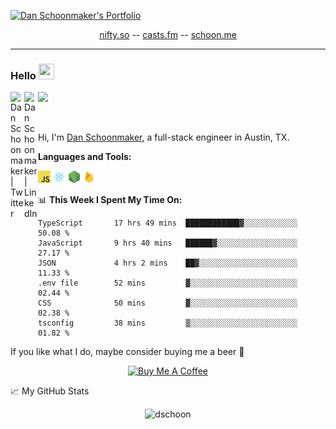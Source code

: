 [![Dan Schoonmaker's Portfolio](https://cdn.schoon.me/personal/images/schoon-devs.png)](https://www.schoon.me)

<p align="center"><a href="https://www.nifty.so" target="_blank">nifty.so</a> -- <a href="https://www.casts.fm" target="_blank">casts.fm</a> -- <a href="https://www.schoon.me" target="_blank">schoon.me</a></p>

----

### Hello <img src="https://media.giphy.com/media/hvRJCLFzcasrR4ia7z/giphy.gif" width="25px" height="25px">
<!--
<a href="https://discord.gg/XTW52Kt">
  <img align="left" alt="Abhishek's Discord" width="22px" src="https://raw.githubusercontent.com/peterthehan/peterthehan/master/assets/discord.svg" />
</a>
-->
<a href="https://twitter.com/DanSchoonmaker">
  <img align="left" alt="Dan Schoonmaker | Twitter" width="22px" src="https://raw.githubusercontent.com/peterthehan/peterthehan/master/assets/twitter.svg" />
</a>
<a href="https://www.linkedin.com/in/danschoonmaker/">
  <img align="left" alt="Dan Schoonmaker | LinkedIn" width="22px" src="https://raw.githubusercontent.com/peterthehan/peterthehan/master/assets/linkedin.svg" />
</a>

![](https://visitor-badge.glitch.me/badge?page_id=dschoon.dschoon)

<br />

Hi, I'm [Dan Schoonmaker](https://www.schoon.me/), a full-stack engineer in Austin, TX.

**Languages and Tools:**  

<code><img height="20" src="https://raw.githubusercontent.com/github/explore/80688e429a7d4ef2fca1e82350fe8e3517d3494d/topics/javascript/javascript.png"></code>
<code><img height="20" src="https://raw.githubusercontent.com/github/explore/80688e429a7d4ef2fca1e82350fe8e3517d3494d/topics/react/react.png"></code>
<code><img height="20" src="https://raw.githubusercontent.com/github/explore/80688e429a7d4ef2fca1e82350fe8e3517d3494d/topics/nodejs/nodejs.png"></code>
<code><img height="20" src="https://raw.githubusercontent.com/github/explore/80688e429a7d4ef2fca1e82350fe8e3517d3494d/topics/firebase/firebase.png"></code>

📊 **This Week I Spent My Time On:**
<!--START_SECTION:waka-->

```text
TypeScript       17 hrs 49 mins  ████████████▓░░░░░░░░░░░░   50.08 %
JavaScript       9 hrs 40 mins   ██████▓░░░░░░░░░░░░░░░░░░   27.17 %
JSON             4 hrs 2 mins    ██▓░░░░░░░░░░░░░░░░░░░░░░   11.33 %
.env file        52 mins         ▓░░░░░░░░░░░░░░░░░░░░░░░░   02.44 %
CSS              50 mins         ▓░░░░░░░░░░░░░░░░░░░░░░░░   02.38 %
tsconfig         38 mins         ▒░░░░░░░░░░░░░░░░░░░░░░░░   01.82 %
```

<!--END_SECTION:waka-->

If you like what I do, maybe consider buying me a beer 🍻

<p align="center"><a href="https://www.buymeacoffee.com/schoon" target="_blank"><img src="https://cdn.buymeacoffee.com/buttons/v2/default-red.png" alt="Buy Me A Coffee" width="150" ></a></p>

📈 My GitHub Stats

<p align="center"> <img src="https://github-readme-stats.vercel.app/api?username=dschoon&show_icons=true&theme=gotham" alt="dschoon" />
